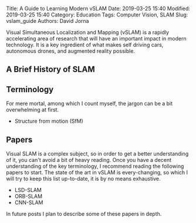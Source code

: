 Title: A Guide to Learning Modern vSLAM 
Date: 2019-03-25 15:40 
Modified: 2019-03-25 15:40
Category: Education
Tags: Computer Vision, SLAM
Slug: vslam_guide 
Authors: David Jorna

Visual Simultaneous Localization and Mapping (vSLAM) is a rapidly accelerating area of research that will have an important impact in modern technology. It is a key ingredient of what makes self driving cars, autonomous drones, and augmented reality possible.

## A Brief History of SLAM


## Terminology
For mere mortal, among which I count myself, the jargon can be a bit overwhelming at first.


* Structure from motion (SfM)

## Papers
Visual SLAM is a complex subject, so in order to get a better understanding of it, you can't avoid a bit of heavy reading. Once you have a decent understanding of the key terminology, I recommend reading the following papers to start. The state of the art in vSLAM is every-changing, so which I will try to keep this list up-to-date, it is by no means exhaustive.

* LSD-SLAM
* ORB-SLAM
* CNN-SLAM

In future posts I plan to describe some of these papers in depth.